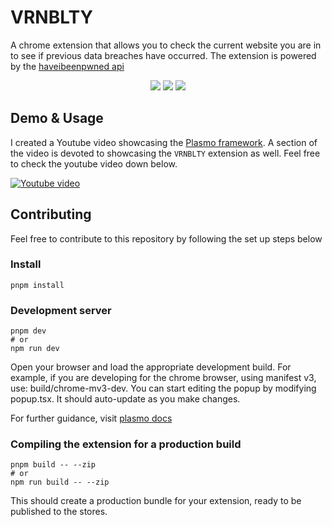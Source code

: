# VRNBLTY

A chrome extension that allows you to check the current website you are in to see if previous data breaches have occurred. The extension is powered by the [haveibeenpwned api](https://haveibeenpwned.com/)

<p align="center">
  <img src="https://user-images.githubusercontent.com/69985528/174496517-2657aace-9370-4a8b-aba2-1b7b3161b1b8.png" />
  <img src="https://user-images.githubusercontent.com/69985528/174496590-88b23b30-7fc2-4178-8376-9b590e53fb7a.png" />
  <img src="https://user-images.githubusercontent.com/69985528/174496608-85a4632a-e9c9-4912-b3ab-e656caf4c693.png" />
</p>



## Demo & Usage

I created a Youtube video showcasing the [Plasmo framework](https://www.plasmo.com/). A section of the video is devoted to showcasing the `VRNBLTY` extension as well. Feel free to check the youtube video down below.

[![Youtube video](http://img.youtube.com/vi/Fa2nFDw-dBw/0.jpg)](http://www.youtube.com/watch?v=Fa2nFDw-dBw?t=707 "Create a Google Chrome extension with ReactJS | Plasmo quickstart tutorial")

## Contributing

Feel free to contribute to this repository by following the set up steps below

### Install 
```
pnpm install
```

### Development server
```
pnpm dev
# or
npm run dev
```

Open your browser and load the appropriate development build. For example, if you are developing for the chrome browser, using manifest v3, use: build/chrome-mv3-dev.
You can start editing the popup by modifying popup.tsx. It should auto-update as you make changes.

For further guidance, visit [plasmo docs](https://docs.plasmo.com/)

### Compiling the extension for a production build
```
pnpm build -- --zip
# or
npm run build -- --zip
```
This should create a production bundle for your extension, ready to be published to the stores.

